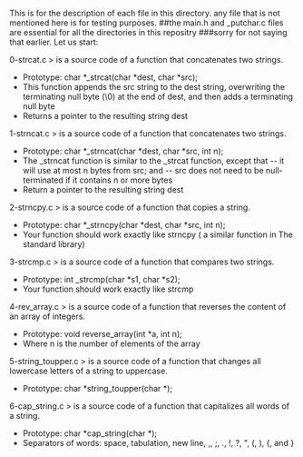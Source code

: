 This is for the description of each file in this directory.
any file that is not mentioned here is for testing purposes.
##the main.h and \_putchar.c files are essential for all the directories in this repositry
###sorry for not saying that earlier.
Let us start:

0-strcat.c > is a source code of a function that concatenates two strings.
- Prototype: char *_strcat(char *dest, char *src);
- This function appends the src string to the dest string, overwriting the terminating null byte (\0) at the end of dest, and then adds a terminating null byte
- Returns a pointer to the resulting string dest

1-strncat.c > is a source code of a function that concatenates two strings.
- Prototype: char *_strncat(char *dest, char *src, int n);
- The _strncat function is similar to the _strcat function, except that
-- it will use at most n bytes from src; and
-- src does not need to be null-terminated if it contains n or more bytes
- Return a pointer to the resulting string dest

2-strncpy.c > is a source code of a function that copies a string.
- Prototype: char *_strncpy(char *dest, char *src, int n);
- Your function should work exactly like strncpy ( a similar function in The standard library)

3-strcmp.c > is a source code of a function that compares two strings.
- Prototype: int _strcmp(char *s1, char *s2);
- Your function should work exactly like strcmp

4-rev_array.c > is a source code of a function that reverses the content of an array of integers.
- Prototype: void reverse_array(int *a, int n);
- Where n is the number of elements of the array

5-string_toupper.c > is a source code of a function that changes all lowercase letters of a string to uppercase.
- Prototype: char *string_toupper(char *);

6-cap_string.c > is a source code of a function that capitalizes all words of a string.
- Prototype: char *cap_string(char *);
- Separators of words: space, tabulation, new line, ,, ;, ., !, ?, ", (, ), {, and }
